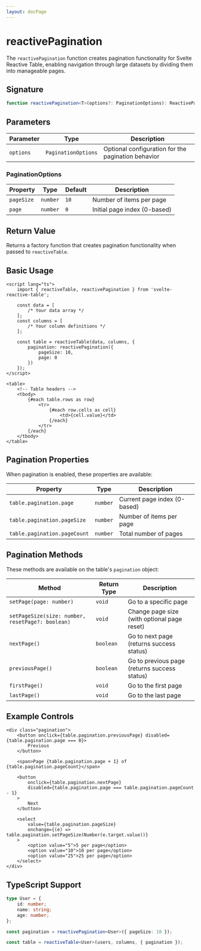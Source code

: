 ```yaml
---
layout: docPage
---
```


<script lang="ts">
	import { reactiveBreadcrumb } from '$shared/lib/breadcrumb.svelte'
	import { BookOpen } from '@lucide/svelte';

	const breadcrumb = reactiveBreadcrumb();
	breadcrumb.setItems([
		{
			icon: BookOpen, 
			href: '/docs/introduction'
		},
		{
			title: 'API Reference',
		},
		{
			title: 'reactivePagination'
		}
	])
</script>

# reactivePagination

The `reactivePagination` function creates pagination functionality for Svelte Reactive Table, enabling navigation through large datasets by dividing them into manageable pages.

## Signature

```ts
function reactivePagination<T>(options?: PaginationOptions): ReactivePaginationFactory<T>;
```

## Parameters

| Parameter | Type                | Description                                        |
| --------- | ------------------- | -------------------------------------------------- |
| `options` | `PaginationOptions` | Optional configuration for the pagination behavior |

### PaginationOptions

| Property   | Type     | Default | Description                  |
| ---------- | -------- | ------- | ---------------------------- |
| `pageSize` | `number` | `10`    | Number of items per page     |
| `page`     | `number` | `0`     | Initial page index (0-based) |

## Return Value

Returns a factory function that creates pagination functionality when passed to `reactiveTable`.

## Basic Usage

```svelte
<script lang="ts">
	import { reactiveTable, reactivePagination } from 'svelte-reactive-table';

	const data = [
		/* Your data array */
	];
	const columns = [
		/* Your column definitions */
	];

	const table = reactiveTable(data, columns, {
		pagination: reactivePagination({
			pageSize: 10,
			page: 0
		})
	});
</script>

<table>
	<!-- Table headers -->
	<tbody>
		{#each table.rows as row}
			<tr>
				{#each row.cells as cell}
					<td>{cell.value}</td>
				{/each}
			</tr>
		{/each}
	</tbody>
</table>
```

## Pagination Properties

When pagination is enabled, these properties are available:

| Property                     | Type     | Description                  |
| ---------------------------- | -------- | ---------------------------- |
| `table.pagination.page`      | `number` | Current page index (0-based) |
| `table.pagination.pageSize`  | `number` | Number of items per page     |
| `table.pagination.pageCount` | `number` | Total number of pages        |

## Pagination Methods

These methods are available on the table's `pagination` object:

| Method                                           | Return Type | Description                                  |
| ------------------------------------------------ | ----------- | -------------------------------------------- |
| `setPage(page: number)`                          | `void`      | Go to a specific page                        |
| `setPageSize(size: number, resetPage?: boolean)` | `void`      | Change page size (with optional page reset)  |
| `nextPage()`                                     | `boolean`   | Go to next page (returns success status)     |
| `previousPage()`                                 | `boolean`   | Go to previous page (returns success status) |
| `firstPage()`                                    | `void`      | Go to the first page                         |
| `lastPage()`                                     | `void`      | Go to the last page                          |

## Example Controls

```svelte
<div class="pagination">
	<button onclick={table.pagination.previousPage} disabled={table.pagination.page === 0}>
		Previous
	</button>

	<span>Page {table.pagination.page + 1} of {table.pagination.pageCount}</span>

	<button
		onclick={table.pagination.nextPage}
		disabled={table.pagination.page === table.pagination.pageCount - 1}
	>
		Next
	</button>

	<select
		value={table.pagination.pageSize}
		onchange={(e) => table.pagination.setPageSize(Number(e.target.value))}
	>
		<option value="5">5 per page</option>
		<option value="10">10 per page</option>
		<option value="25">25 per page</option>
	</select>
</div>
```

## TypeScript Support

```ts
type User = {
	id: number;
	name: string;
	age: number;
};

const pagination = reactivePagination<User>({ pageSize: 10 });

const table = reactiveTable<User>(users, columns, { pagination });
```
